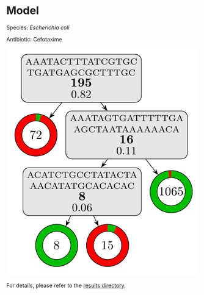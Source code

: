 
# Model

Species: *Escherichia coli*

Antibiotic: Cefotaxime

<a href="./model.pdf"><img src="./model.png" /></a>

For details, please refer to the [results directory](../../../../../results/cart_b/escherichia%20coli/cefotaxime/repeat_2/).

